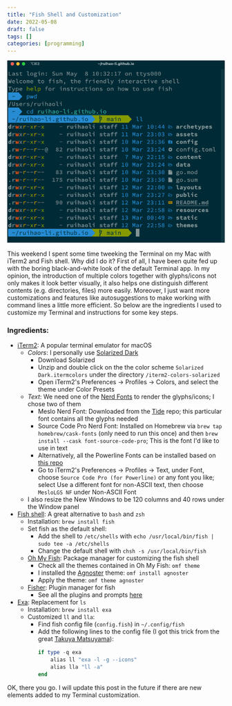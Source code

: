 ```yaml
---
title: "Fish Shell and Customization"
date: 2022-05-08
draft: false
tags: []
categories: [programming]
---
```


![<img src="shell_demo.png" alt="shell_demo" width="800"/>](shell_demo.png "A quick peek at the shell interface.")

This weekend I spent some time tweeking the Terminal on my Mac with iTerm2 and Fish shell. Why did I do it? First of all, I have been quite fed up with the boring black-and-white look of the default Terminal app. In my opinion, the introduction of multiple colors together with glyphs/icons not only makes it look better visually, it also helps one distinguish different contents (e.g. directories, files) more easily. Moreover, I just want more customizations and features like autosuggestions to make working with command lines a little more efficient. So below are the ingredients I used to customize my Terminal and instructions for some key steps.

### Ingredients:
- [iTerm2](https://iterm2.com/): A popular terminal emulator for macOS
	- *Colors*: I personally use [Solarized Dark](https://ethanschoonover.com/solarized/)
		- Download Solarized
		- Unzip and double click on the the color scheme `Solarized Dark.itermcolors` under the directory `/iterm2-colors-solarized`
		- Open iTerm2's Preferences &rarr; Profiles &rarr; Colors, and select the theme under Color Presets
	- *Text*: We need one of the [Nerd Fonts](https://github.com/ryanoasis/nerd-fonts) to render the glyphs/icons; I chose two of them
		- Meslo Nerd Font: Downloaded from the [Tide](https://github.com/IlanCosman/tide) repo; this particular font contains all the glyphs needed
		- Source Code Pro Nerd Font: Installed on Homebrew via `brew tap homebrew/cask-fonts` (only need to run this once) and then `brew install --cask font-source-code-pro`; This is the font I'd like to use in text
		- Alternatively, all the Powerline Fonts can be installed based on [this repo](https://github.com/powerline/fonts)
		- Go to iTerm2's Preferences &rarr; Profiles &rarr; Text, under Font, choose `Source Code Pro (for Powerline)` or any font you like; select Use a different font for non-ASCII text, then choose `MesloLGS NF` under Non-ASCII Font
	- I also resize the New Windows to be 120 columns and 40 rows under the Window panel
- [Fish shell](https://fishshell.com/): A great alternative to `bash` and `zsh`
	- Installation: `brew install fish`
	- Set fish as the default shell:
		- Add the shell to `/etc/shells` with
			`echo /usr/local/bin/fish | sudo tee -a /etc/shells`
		- Change the default shell with
			`chsh -s /usr/local/bin/fish`
	- [Oh My Fish](https://github.com/oh-my-fish/oh-my-fish): Package manager for customizing the fish shell
		- Check all the themes contained in Oh My Fish: `omf theme`
		- I installed the [Agnoster](https://github.com/oh-my-fish/theme-agnoster) theme: `omf install agnoster`
		- Apply the theme: `omf theme agnoster`
	- [Fisher](https://github.com/jorgebucaran/fisher): Plugin manager for fish
		- See all the plugins and prompts [here](https://github.com/jorgebucaran/awsm.fish)
- [Exa](https://the.exa.website/): Replacement for `ls`
	- Installation: `brew install exa`
	- Customized `ll` and `lla`: 
		- Find fish config file (`config.fish`) in `~/.config/fish`
		- Add the following lines to the config file (I got this trick from the great [Takuya Matsuyama](https://www.craftz.dog/)):
			```powershell
			if type -q exa
				alias ll "exa -l -g --icons"
				alias lla "ll -a"
			end

OK, there you go. I will update this post in the future if there are new elements added to my Terminal customization.